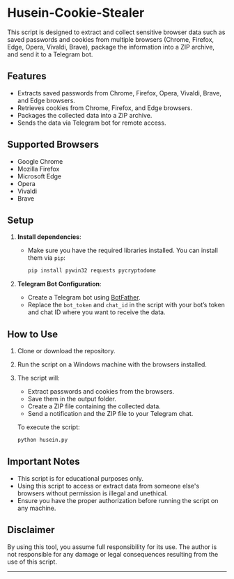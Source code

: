 # Husein-Cookie-Stealer
This script is designed to extract and collect sensitive browser data such as saved passwords and cookies from multiple browsers (Chrome, Firefox, Edge, Opera, Vivaldi, Brave), package the information into a ZIP archive, and send it to a Telegram bot.


## Features

- Extracts saved passwords from Chrome, Firefox, Opera, Vivaldi, Brave, and Edge browsers.
- Retrieves cookies from Chrome, Firefox, and Edge browsers.
- Packages the collected data into a ZIP archive.
- Sends the data via Telegram bot for remote access.

## Supported Browsers

- Google Chrome
- Mozilla Firefox
- Microsoft Edge
- Opera
- Vivaldi
- Brave

## Setup

1. **Install dependencies**:
   - Make sure you have the required libraries installed. You can install them via `pip`:

     ```bash
     pip install pywin32 requests pycryptodome
     ```

2. **Telegram Bot Configuration**:
   - Create a Telegram bot using [BotFather](https://core.telegram.org/bots#botfather).
   - Replace the `bot_token` and `chat_id` in the script with your bot’s token and chat ID where you want to receive the data.

## How to Use

1. Clone or download the repository.
2. Run the script on a Windows machine with the browsers installed.
3. The script will:
   - Extract passwords and cookies from the browsers.
   - Save them in the output folder.
   - Create a ZIP file containing the collected data.
   - Send a notification and the ZIP file to your Telegram chat.

   To execute the script:

   ```bash
   python husein.py
   ```

## Important Notes

- This script is for educational purposes only.
- Using this script to access or extract data from someone else's browsers without permission is illegal and unethical.
- Ensure you have the proper authorization before running the script on any machine.

## Disclaimer

By using this tool, you assume full responsibility for its use. The author is not responsible for any damage or legal consequences resulting from the use of this script.

---
